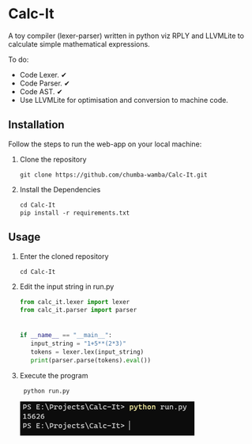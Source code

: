 # Calc-It
A toy compiler (lexer-parser) written in python viz RPLY and LLVMLite to calculate simple mathematical expressions.

To do:
 
* Code Lexer. ✔
* Code Parser. ✔
* Code AST. ✔
* Use LLVMLite for optimisation and conversion to machine code.

## Installation

Follow the steps to run the web-app on your local machine:

1. Clone the repository

    ```shell
    git clone https://github.com/chumba-wamba/Calc-It.git
    ```
2. Install the Dependencies

    ```shell
    cd Calc-It
    pip install -r requirements.txt
    ```
 
 ## Usage
 1. Enter the cloned repository
    ```shell
    cd Calc-It
    ```
 
 2. Edit the input string in run.py
    ```python
    from calc_it.lexer import lexer
    from calc_it.parser import parser


    if __name__ == "__main__":
       input_string = "1+5**(2*3)"
       tokens = lexer.lex(input_string)
       print(parser.parse(tokens).eval())

    ```
 
 3. Execute the program
    ```python
     python run.py
    ```

      ![Test](https://github.com/chumba-wamba/Calc-It/blob/master/assets/images/test.PNG?raw=true)
